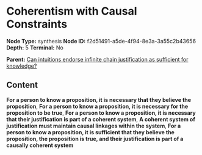 # Coherentism with Causal Constraints

**Node Type:** synthesis
**Node ID:** f2d51491-a5de-4f94-8e3a-3a55c2b43656
**Depth:** 5
**Terminal:** No

**Parent:** [Can intuitions endorse infinite chain justification as sufficient for knowledge?](can-intuitions-endorse-infinite-chain-justification-as-sufficient-for-knowledge-antithesis-e40c2c3f-2ba6-4201-8c5f-81e5427997a5.md)

## Content

**For a person to know a proposition, it is necessary that they believe the proposition**, **For a person to know a proposition, it is necessary for the proposition to be true**, **For a person to know a proposition, it is necessary that their justification is part of a coherent system**, **A coherent system of justification must maintain causal linkages within the system**, **For a person to know a proposition, it is sufficient that they believe the proposition, the proposition is true, and their justification is part of a causally coherent system**
